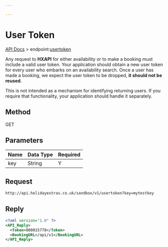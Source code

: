 ```yaml
---

---
```


# User Token

[API Docs](hxapi/) > endpoint:[usertoken](hxapi/usertoken)

Any request to **HXAPI** for either availability or to make a booking must include a valid user token. Your application should obtain a new user token for every user who embarks on an availability search. Once a user has made a booking, we expect the user token to be dropped, **it should not be reused**.

This is not intended as a mechanism for identifying returning users. If you require that functionality, your application should handle it separately.

## Method

GET






## Parameters

 | Name | Data Type | Required | 
 | ---- | --------- | -------- | 
 | key  | String    | Y        | 



## Request

```
http://api.holidayextras.co.uk/sandbox/v1/usertoken?key=mytestkey
```



## Reply


```xml
<?xml version="1.0" ?>
<API_Reply>
  <Token>000015778</Token>
  <BookingURL>/api/v1</BookingURL>
</API_Reply>
```


